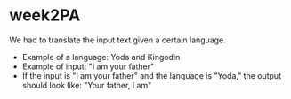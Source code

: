 # week2PA
We had to translate the input text given a certain language.
- Example of a language: Yoda and Kingodin
- Example of input: "I am your father"
- If the input is "I am your father" and the language is "Yoda," the output should look like: "Your father, I am"

